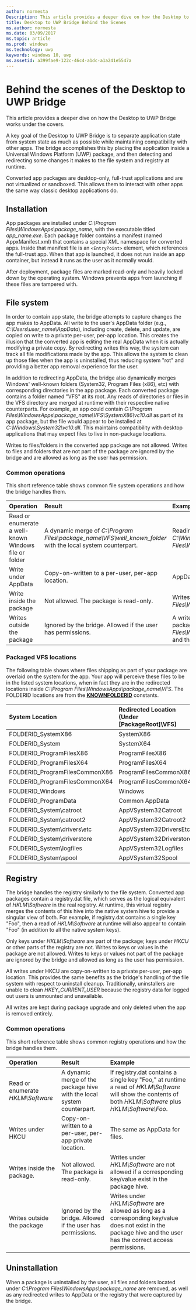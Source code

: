 ```yaml
---
author: normesta
Description: This article provides a deeper dive on how the Desktop to UWP bridge works under the covers.
title: Desktop to UWP Bridge Behind the Scenes
ms.author: normesta
ms.date: 03/09/2017
ms.topic: article
ms.prod: windows
ms.technology: uwp
keywords: windows 10, uwp
ms.assetid: a399fae9-122c-46c4-a1dc-a1a241e5547a
---
```


# Behind the scenes of the Desktop to UWP Bridge

This article provides a deeper dive on how the Desktop to UWP Bridge works under the covers.

A key goal of the Desktop to UWP Bridge is to separate application state from system state as much as possible while maintaining compatibility with other apps. The bridge accomplishes this by placing the application inside a Universal Windows Platform (UWP) package, and then detecting and redirecting some changes  it makes to the file system and registry at runtime.

Converted app packages are desktop-only, full-trust applications and are not virtualized or sandboxed. This allows them to interact with other apps the same way classic desktop applications do.

## Installation

App packages are installed under *C:\Program Files\WindowsApps\package_name*, with the executable titled *app_name.exe*. Each package folder contains a manifest (named AppxManifest.xml) that contains a special XML namespace for converted apps. Inside that manifest file is an ```<EntryPoint>``` element, which references the full-trust app. When that app is launched, it does not run inside an app container, but instead it runs as the user as it normally would.

After deployment, package files are marked read-only and heavily locked down by the operating system. Windows prevents apps from launching if these files are tampered with.

## File system

In order to contain app state, the bridge attempts to capture changes the app makes to AppData. All write to the user's AppData folder (e.g., *C:\Users\user_name\AppData*), including create, delete, and update, are copied on write to a private per-user, per-app location. This creates the illusion that the converted app is editing the real AppData when it is actually modifying a private copy. By redirecting writes this way, the system can track all file modifications made by the app. This allows the system to clean up those files when the app is uninstalled, thus reducing system "rot" and providing a better app removal experience for the user.

In addition to redirecting AppData, the bridge also dynamically merges Windows' well-known folders (System32, Program Files (x86), etc) with corresponding directories in the app package. Each converted package contains a folder named "VFS" at its root. Any reads of directories or files in the VFS directory are merged at runtime with their respective native counterparts. For example, an app could contain *C:\Program Files\WindowsApps\package_name\VFS\SystemX86\vc10.dll* as part of its app package, but the file would appear to be installed at *C:\Windows\System32\vc10.dll*.  This maintains compatibility with desktop applications that may expect files to live in non-package locations.

Writes to files/folders in the converted app package are not allowed. Writes to files and folders that are not part of the package are ignored by the bridge and are allowed as long as the user has permission.

### Common operations

This short reference table shows common file system operations and how the bridge handles them.

Operation | Result | Example
:--- | :--- | :---
Read or enumerate a well-known Windows file or folder | A dynamic merge of *C:\Program Files\package_name\VFS\well_known_folder* with the local system counterpart. | Reading *C:\Windows\System32* returns the contents of *C:\Windows\System32* plus the contents of *C:\Program Files\WindowsApps\package_name\VFS\SystemX86*.
Write under AppData | Copy-on-written to a per-user, per-app location. | AppData is typically *C:\Users\user_name\AppData*.  
Write inside the package | Not allowed. The package is read-only. | Writes under *C:\Program Files\WindowsApps\package_name* are not allowed.
Writes outside the package | Ignored by the bridge. Allowed if the user has permissions. | A write to *C:\Windows\System32\foo.dll* is allowed if the package does not contain *C:\Program Files\WindowsApps\package_name\VFS\SystemX86\foo.dll* and the user has permissions.

### Packaged VFS locations

The following table shows where files shipping as part of your package are overlaid on the system for the app. Your app will perceive these files to be in the listed system locations, when in fact they are in the redirected locations inside *C:\Program Files\WindowsApps\package_name\VFS*. The FOLDERID locations are from the [**KNOWNFOLDERID**](https://msdn.microsoft.com/library/windows/desktop/dd378457.aspx) constants.

System Location | Redirected Location (Under [PackageRoot]\VFS\) | Valid on architectures
 :--- | :--- | :---
FOLDERID_SystemX86 | SystemX86 | x86, amd64
FOLDERID_System | SystemX64 | amd64
FOLDERID_ProgramFilesX86 | ProgramFilesX86 | x86, amd6
FOLDERID_ProgramFilesX64 | ProgramFilesX64 | amd64
FOLDERID_ProgramFilesCommonX86 | ProgramFilesCommonX86 | x86, amd64
FOLDERID_ProgramFilesCommonX64 | ProgramFilesCommonX64 | amd64
FOLDERID_Windows | Windows | x86, amd64
FOLDERID_ProgramData | Common AppData | x86, amd64
FOLDERID_System\catroot | AppVSystem32Catroot | x86, amd64
FOLDERID_System\catroot2 | AppVSystem32Catroot2 | x86, amd64
FOLDERID_System\drivers\etc | AppVSystem32DriversEtc | x86, amd64
FOLDERID_System\driverstore | AppVSystem32Driverstore | x86, amd64
FOLDERID_System\logfiles | AppVSystem32Logfiles | x86, amd64
FOLDERID_System\spool | AppVSystem32Spool | x86, amd64

## Registry

The bridge handles the registry similarly to the file system. Converted app packages contain a registry.dat file, which serves as the logical equivalent of *HKLM\Software* in the real registry. At runtime, this virtual registry merges the contents of this hive into the native system hive to provide a singular view of both. For example, if registry.dat contains a single key "Foo", then a read of *HKLM\Software* at runtime will also appear to contain "Foo" (in addition to all the native system keys).

Only keys under *HKLM\Software* are part of the package; keys under *HKCU* or other parts of the registry are not. Writes to keys or values in the package are not allowed. Writes to keys or values not part of the package are ignored by the bridge and allowed as long as the user has permission.

All writes under HKCU are copy-on-written to a private per-user, per-app location. This provides the same benefits as the bridge's handling of the file system with respect to uninstall cleanup. Traditionally, uninstallers are unable to clean *HKEY_CURRENT_USER* because the registry data for logged out users is unmounted and unavailable.

All writes are kept during package upgrade and only deleted when the app is removed entirely.

### Common operations

This short reference table shows common registry operations and how the bridge handles them.

Operation | Result | Example
:--- | :--- | :---
Read or enumerate *HKLM\Software* | A dynamic merge of the package hive with the local system counterpart. | If registry.dat contains a single key "Foo," at runtime a read of *HKLM\Software* will show the contents of both *HKLM\Software* plus *HKLM\Software\Foo*.
Writes under HKCU | Copy-on-written to a per-user, per-app private location. | The same as AppData for files.
Writes inside the package. | Not allowed. The package is read-only. | Writes under *HKLM\Software* are not allowed if a corresponding key/value exist in the package hive.
Writes outside the package | Ignored by the bridge. Allowed if the user has permissions. | Writes under *HKLM\Software* are allowed as long as a corresponding key/value does not exist in the package hive and the user has the correct access permissions.

## Uninstallation

When a package is uninstalled by the user, all files and folders located under *C:\Program Files\WindowsApps\package_name* are removed, as well as any redirected writes to AppData or the registry that were captured by the bridge.
